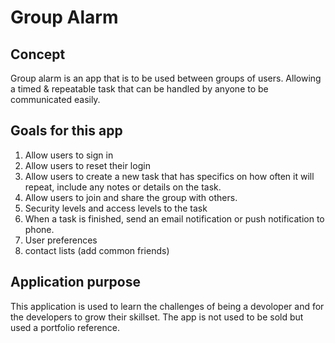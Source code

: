 # Group Alarm

## Concept


Group alarm is an app that is to be used between groups of users. Allowing a timed & repeatable task that can be handled by anyone to be communicated easily. 


## Goals for this app

1) Allow users to sign in
2) Allow users to reset their login
3) Allow users to create a new task that has specifics on how often it will repeat, include any notes or details on the task. 
4) Allow users to join and share the group with others.
5) Security levels and access levels to the task
6) When a task is finished, send an email notification or push notification to phone. 
7) User preferences
8) contact lists (add common friends)



## Application purpose


This application is used to learn the challenges of being a devoloper and for the developers to grow their skillset. The app is not used to be sold but used a portfolio reference. 





